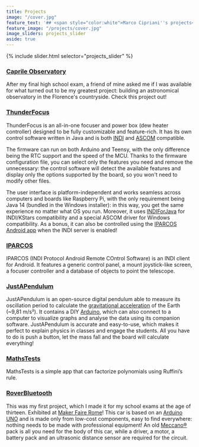 ```yaml
---
title: Projects
image: "/cover.jpg"
feature_text: '## <span style="color:white">Marco Cipriani''s projects</span>'
feature_image: "/projects/cover.jpg"
image_sliders: projects_slider
aside: true
---
```


{% include slider.html selector="projects_slider" %}

### [Caprile Observatory](/projects/CaprileObservatory)

After my final high school exam, a friend of mine asked me if I was available for what turned out to be my greatest project: building an astronomical observatory in the Florence's countryside. Check this project out!

### [ThunderFocus](/projects/ThunderFocus)

ThunderFocus is an all-in-one focuser and power box (dew heater controller) designed to be fully customizable and feature-rich. It has its own control software written in Java and is both [INDI](https://indilib.org/) and [ASCOM](https://ascom-standards.org/) compatible.

The firmware can run on both Arduino and Teensy, with the only difference being the RTC support and the speed of the MCU. Thanks to the firmware configuration file, you can select only the features you need and remove the unnecessary: the control software will detect the available features and display only the options supported by the board, so you won't need to modify other files.

The user interface is platform-independent and works seamless across computers and boards like Raspberry Pi, with the only requirement being Java 14 (bundled in the Windows installer): in this way, you get the same experience no matter what OS you run. Moreover, it uses [INDIForJava](http://indiforjava.sourceforge.net/stage/index.html) for INDI/KStars compatibility and a special ASCOM driver for Windows compatibility. As a bonus, it can also be controlled using the [IPARCOS Android app](https://marcocipriani01.github.io/projects/IPARCOS) when the INDI server is enabled!

### [IPARCOS](/projects/IPARCOS)

IPARCOS (INDI Protocol Android Remote COntrol Software) is an INDI client for Android.
It features a generic control panel, a mount joystick-like screen, a focuser controller and a database of objects to point the telescope.

### [JustAPendulum](/projects/JustAPendulum)

JustAPendulum is an open-source digital pendulum able to measure its oscillation period to calculate the [gravitational acceleration](https://en.wikipedia.org/wiki/Gravitational_acceleration) of the Earth (~9,81 m/s²). It contains a DIY [Arduino](https://www.arduino.cc/), which can also connect to a computer to visualize graphs and analyse the data using its companion software. JustAPendulum is accurate and easy-to-use, which makes it perfect to explain physics in classes and engage the students. All you have to do is push a button, let the mass fall and the board will calculate everything!

### [MathsTests](/projects/MathsTests)

MathsTests is a simple app that can factorize polynomials using Ruffini’s rule.

### [RoverBluetooth](/projects/RoverBluetooth)

This was my first project, which I made it for my school exams at the age of thirteen. Exhibited at  [Maker Faire Rome](http://www.makerfairerome.eu/)! This car is based on an [Arduino UNO](https://www.arduino.cc/en/Main/ArduinoBoardUno) and is made only from low-cost components, easy to find everywhere: nothing needs to be made with professional equipment! An old [Meccano®](http://www.meccano.com/) pack is all you need for the body of this car, while a driver, a motor, a battery pack and an ultrasonic distance sensor are required for the circuit.
